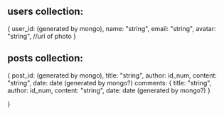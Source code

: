 ## users collection:

{
user_id: (generated by mongo),
name: "string",
email: "string",
avatar: "string", //url of photo
}

## posts collection:

{
post_id: (generated by mongo),
title: "string",
author: id_num,
content: "string",
date: date (generated by mongo?)
comments:
{
title: "string",
author: id_num,
content: "string",
date: date (generated by mongo?)
}

}
